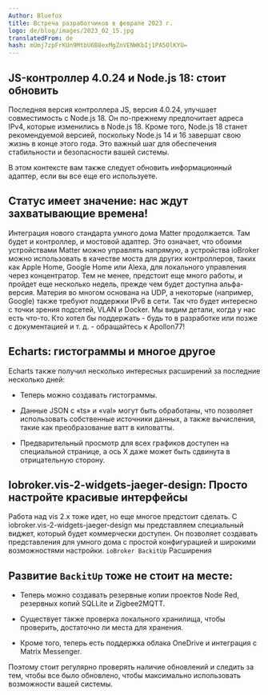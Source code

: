 ```yaml
---
Author: Bluefox
title: Встреча разработчиков в феврале 2023 г.
logo: de/blog/images/2023_02_15.jpg
translatedFrom: de
hash: mUmj7zpFrKUn9MtbU6B8exMgZnVENWKbIj1PA5OlKYU=
---
```

## JS-контроллер 4.0.24 и Node.js 18: стоит обновить
<!-- SOURCE: 909729 ## JS-контроллер 4.0.24 и Node.js 18: стоит обновить -->
Последняя версия контроллера JS, версия 4.0.24, улучшает совместимость с Node.js 18. Он по-прежнему предпочитает адреса IPv4, которые изменились в Node.js 18. Кроме того, Node.js 18 станет рекомендуемой версией, поскольку Node.js 14 и 16 завершат свою жизнь в конце этого года. Это важный шаг для обеспечения стабильности и безопасности вашей системы.
<!-- SOURCE: 584823 Последняя версия контроллера JS, версия 4.0.24, улучшает совместимость с Node.js 18. Он по-прежнему предпочитает адреса IPv4, которые изменились в Node.js 18. Кроме того, Node.js 18 станет рекомендуемой версией, поскольку Node.js 14 и 16 завершат свою жизнь в конце этого года. Это важный шаг для обеспечения стабильности и безопасности вашей системы. -->

В этом контексте вам также следует обновить информационный адаптер, если вы все еще его используете.
<!-- SOURCE: 552912 В этом контексте вам также следует обновить информационный адаптер, если вы все еще его используете. -->

## Статус имеет значение: нас ждут захватывающие времена!
<!-- SOURCE: 391572 ## Статус имеет значение: нас ждут захватывающие времена! -->
Интеграция нового стандарта умного дома Matter продолжается. Там будет и контроллер, и мостовой адаптер. Это означает, что обоими устройствами Matter можно управлять напрямую, а устройства ioBroker можно использовать в качестве моста для других контроллеров, таких как Apple Home, Google Home или Alexa, для локального управления через концентратор. Тем не менее, предстоит еще много работы, и пройдет еще несколько недель, прежде чем будет доступна альфа-версия. Материя во многом основана на UDP, а некоторые (например, Google) также требуют поддержки IPv6 в сети. Так что будет интересно с точки зрения подсетей, VLAN и Docker. Мы видим детали, когда у нас есть что-то. Кто хотел бы поддержать - будь то в разработке или позже с документацией и т. д. - обращайтесь к Apollon77!
<!-- SOURCE: 214409 Интеграция нового стандарта умного дома Matter продолжается. Там будет и контроллер, и мостовой адаптер. Это означает, что обоими устройствами Matter можно управлять напрямую, а устройства ioBroker можно использовать в качестве моста для других контроллеров, таких как Apple Home, Google Home или Alexa, для локального управления через концентратор. Тем не менее, предстоит еще много работы, и пройдет еще несколько недель, прежде чем будет доступна альфа-версия. Материя во многом основана на UDP, а некоторые (например, Google) также требуют поддержки IPv6 в сети. Так что будет интересно с точки зрения подсетей, VLAN и Docker. Мы видим детали, когда у нас есть что-то. Кто хотел бы поддержать - будь то в разработке или позже с документацией и т. д. - обращайтесь к Apollon77! -->

## Echarts: гистограммы и многое другое
<!-- SOURCE: 202863 ## Echarts: гистограммы и многое другое -->
Echarts также получил несколько интересных расширений за последние несколько дней:
<!-- SOURCE: 476449 Echarts также получил несколько интересных расширений за последние несколько дней: -->

- Теперь можно создавать гистограммы.
<!-- SOURCE: 625848 - Теперь можно создавать гистограммы. -->
- Данные JSON с «ts» и «val» могут быть обработаны, что позволяет использовать собственные источники данных, а также вычисления, такие как преобразование ватт в киловатты.
<!-- SOURCE: 793104 - Данные JSON с «ts» и «val» могут быть обработаны, что позволяет использовать собственные источники данных, а также вычисления, такие как преобразование ватт в киловатты. -->
- Предварительный просмотр для всех графиков доступен на специальной странице, а ось X даже может быть сдвинута в отрицательную сторону.
<!-- SOURCE: 145190 - Предварительный просмотр для всех графиков доступен на специальной странице, а ось X даже может быть сдвинута в отрицательную сторону. -->

## Iobroker.vis-2-widgets-jaeger-design: Просто настройте красивые интерфейсы
<!-- SOURCE: 74360 ## Iobroker.vis-2-widgets-jaeger-design: Просто настройте красивые интерфейсы -->
Работа над vis 2.x тоже идет, но еще многое предстоит сделать. С iobroker.vis-2-widgets-jaeger-design мы представляем специальный виджет, который будет коммерчески доступен. Он позволяет создавать представления для умного дома с простой конфигурацией и широкими возможностями настройки.
`ioBroker BackitUp` Расширения
<!-- SOURCE: 700450 Работа над vis 2.x тоже идет, но еще многое предстоит сделать. С iobroker.vis-2-widgets-jaeger-design мы представляем специальный виджет, который будет коммерчески доступен. Он позволяет создавать представления для умного дома с простой конфигурацией и широкими возможностями настройки.
§§SSSSS_0§§ Расширения -->

## Развитие `BackitUp` тоже не стоит на месте:
<!-- SOURCE: 84999 ## Auch die §§SSSSS_0§§-Entwicklung steht nicht still: -->
- Теперь можно создавать резервные копии проектов Node Red, резервных копий SQLLite и Zigbee2MQTT.
<!-- SOURCE: 208290 - Теперь можно создавать резервные копии проектов Node Red, резервных копий SQLLite и Zigbee2MQTT. -->
- Существует также проверка локального хранилища, чтобы проверить, достаточно ли места для хранения.
<!-- SOURCE: 597961 - Существует также проверка локального хранилища, чтобы проверить, достаточно ли места для хранения. -->
- Кроме того, теперь есть поддержка облака OneDrive и интеграция с Matrix Messenger.
<!-- SOURCE: 948083 - Кроме того, теперь есть поддержка облака OneDrive и интеграция с Matrix Messenger. -->

Поэтому стоит регулярно проверять наличие обновлений и следить за тем, чтобы все было обновлено, чтобы максимально использовать возможности вашей системы.
<!-- SOURCE: 289413 Поэтому стоит регулярно проверять наличие обновлений и следить за тем, чтобы все было обновлено, чтобы максимально использовать возможности вашей системы. -->